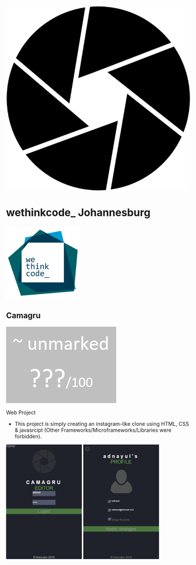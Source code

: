 <p align="center">
  <img src="resources/logo.png"/>
</p>

# wethinkcode_ Johannesburg

![wethinkcode_ logo](resources/wtc.gif)

## Camagru

![final mark](resources/Camagru-finalmark.png)

Web Project

- This project is simply creating an instagram-like clone using HTML, CSS & javasrcipt (Other Frameworks/Microframeworks/Libraries were forbidden).  

<p>
  <img src="resources/001.gif" width="207" height="312" title="login">
  <img src="resources/003.gif" width="207" height="312" title="settings">
</p>
